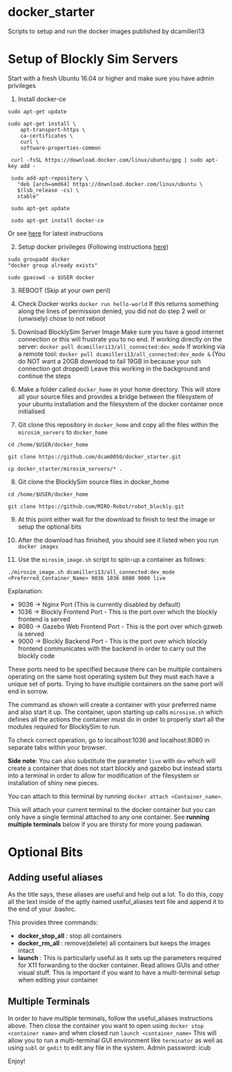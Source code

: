 # docker_starter
Scripts to setup and run the docker images published by dcamilleri13

# Setup of Blockly Sim Servers
Start with a fresh Ubuntu 16.04 or higher and make sure you have admin privileges

1. Install docker-ce
```
sudo apt-get update

sudo apt-get install \
    apt-transport-https \
    ca-certificates \
    curl \
    software-properties-common

 curl -fsSL https://download.docker.com/linux/ubuntu/gpg | sudo apt-key add -
 
 sudo add-apt-repository \
   "deb [arch=amd64] https://download.docker.com/linux/ubuntu \
   $(lsb_release -cs) \
   stable"
 
 sudo apt-get update
 
 sudo apt-get install docker-ce
```
Or see [here](https://docs.docker.com/install/linux/docker-ce/ubuntu/#install-using-the-repository) for latest instructions

2. Setup docker privileges
(Following instructions [here](https://askubuntu.com/questions/477551/how-can-i-use-docker-without-sudo))
```
sudo groupadd docker
"docker group already exists"

sudo gpasswd -a $USER docker
```

3. REBOOT (Skip at your own peril)

4. Check Docker works
``docker run hello-world``
If this returns something along the lines of permission denied, you did not do step 2 well or (unwisely) chose to not reboot

5. Download BlocklySim Server Image
Make sure you have a good internet connection or this will frustrate you to no end.
If working directly on the server:
``docker pull dcamilleri13/all_connected:dev_mode``
If working via a remote tool:
``docker pull dcamilleri13/all_connected:dev_mode &``
(You do NOT want a 20GB download to fail 19GB in because your ssh connection got dropped)
Leave this working in the background and continue the steps

6. Make a folder called `docker_home` in your home directory. This will store all your source files and provides a bridge between the filesystem of your ubuntu installation and the filesystem of the docker container once initialised

7. Git clone this repository in `docker_home` and copy all the files within the `mirosim_servers` to `docker_home`
```
cd /home/$USER/docker_home

git clone https://github.com/dcam0050/docker_starter.git

cp docker_starter/mirosim_servers/* .
```

8. Git clone the BlocklySim source files in docker_home
```
cd /home/$USER/docker_home

git clone https://github.com/MIRO-Robot/robot_blockly.git
```

9. At this point either wait for the download to finish to test the image or setup the optional bits

10. After the download has finished, you should see it listed when you run `docker images`

11. Use the `mirosim_image.sh` script to spin-up a container as follows:
```
./mirosim_image.sh dcamilleri13/all_connected:dev_mode <Preferred_Container_Name> 9036 1036 8080 9000 live
```
Explanation: 
* 9036 -> Nginx Port (This is currently disabled by default)
* 1036 -> Blockly Frontend Port - This is the port over which the blockly frontend is served
* 8080 -> Gazebo Web Frontend Port - This is the port over which gzweb is served
* 9000 -> Blockly Backend Port - This is the port over which blockly frontend communicates with the backend in order to carry out the blockly code

These ports need to be specified because there can be multiple containers operating on the same host operating system but they must each have a unique set of ports. Trying to have multiple containers on the same port will end in sorrow.

The command as shown will create a container with your preferred name and also start it up. The container, upon starting up calls `mirosism.sh` which defines all the actions the container must do in order to properly start all the modules required for BlocklySim to run. 

To check correct operation, go to localhost:1036 and localhost:8080 in separate tabs within your browser.

**Side note**: You can also substitute the parameter `live` with `dev` which will create a container that does not start blockly and gazebo but instead starts into a terminal in order to allow for modification of the filesystem or installation of shiny new pieces.

You can attach to this terminal by running `docker attach <Container_name>`. 

This will attach your current terminal to the docker container but you can only have a single terminal attached to any one container. See **running multiple terminals** below if you are thirsty for more young padawan.

# Optional Bits
## Adding useful aliases
As the title says, these aliases are useful and help out a lot. To do this, copy all the text inside of the aptly named useful_aliases text file and append it to the end of your .bashrc. 

This provides three commands:
- **docker_stop_all** : stop all containers
- **docker_rm_all** : remove(delete) all containers but keeps the images intact
- **launch** : This is particularly useful as it sets up the parameters required for X11 forwarding to the docker container. Read allows GUIs and other visual stuff. This is important if you want to have a multi-terminal setup when editing your container

## Multiple Terminals
In order to have multiple terminals, follow the useful_aliases instructions above. 
Then close the container you want to open using `docker stop <container name>` and when closed run `launch <container_name>` This will allow you to run a multi-terminal GUI environment like `terminator` as well as using `subl` or `gedit` to edit any file in the system. Admin password: icub

Enjoy!
